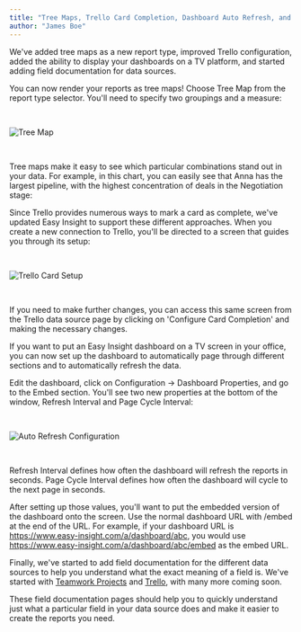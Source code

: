```yaml
---
title: "Tree Maps, Trello Card Completion, Dashboard Auto Refresh, and Field Documentation"
author: "James Boe"
---
```


We've added tree maps as a new report type, improved Trello configuration, added the ability to display your dashboards on a TV platform, and started adding field documentation for data sources.<!--more-->

You can now render your reports as tree maps! Choose Tree Map from the report type selector. You'll need to specify two groupings and a measure:

<img style="max-width:800px;margin-top:30px;margin-bottom:30px" src="https://blog.easy-insight.com/images/treemap.png" alt="Tree Map" class="img img-responsive"/>

Tree maps make it easy to see which particular combinations stand out in your data. For example, in this chart, you can easily see that Anna has the largest pipeline, with the highest concentration of deals in the Negotiation stage:

Since Trello provides numerous ways to mark a card as complete, we've updated Easy Insight to support these different approaches. When you create a new connection to Trello, you'll be directed to a screen that guides you through its setup:

<img style="max-width:600px;margin-top:30px;margin-bottom:30px" src="https://blog.easy-insight.com/images/trello_complete_setup.png" alt="Trello Card Setup" class="img img-responsive"/>

If you need to make further changes, you can access this same screen from the Trello data source page by clicking on 'Configure Card Completion' and making the necessary changes.

If you want to put an Easy Insight dashboard on a TV screen in your office, you can now set up the dashboard to automatically page through different sections and to automatically refresh the data.

Edit the dashboard, click on Configuration -> Dashboard Properties, and go to the Embed section. You'll see two new properties at the bottom of the window, Refresh Interval and Page Cycle Interval:
 
<img style="max-width:400px;margin-top:30px;margin-bottom:30px" src="https://blog.easy-insight.com/images/auto_refresh.png" alt="Auto Refresh Configuration" class="img img-responsive"/> 

Refresh Interval defines how often the dashboard will refresh the reports in seconds. Page Cycle Interval defines how often the dashboard will cycle to the next page in seconds.

After setting up those values, you'll want to put the embedded version of the dashboard onto the screen. Use the normal dashboard URL with /embed at the end of the URL. For example, if your dashboard URL is https://www.easy-insight.com/a/dashboard/abc, you would use https://www.easy-insight.com/a/dashboard/abc/embed as the embed URL. 

Finally, we've started to add field documentation for the different data sources to help you understand what the exact meaning of a field is. We've started with <a href="https://www.easy-insight.com/docs/data_sources/teamwork_projects.html">Teamwork Projects</a> and <a href="https://www.easy-insight.com/docs/data_sources/trello.html">Trello</a>, with many more coming soon.

These field documentation pages should help you to quickly understand just what a particular field in your data source does and make it easier to create the reports you need.
